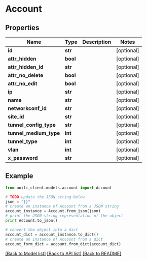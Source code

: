 # Account


## Properties

Name | Type | Description | Notes
------------ | ------------- | ------------- | -------------
**id** | **str** |  | [optional] 
**attr_hidden** | **bool** |  | [optional] 
**attr_hidden_id** | **str** |  | [optional] 
**attr_no_delete** | **bool** |  | [optional] 
**attr_no_edit** | **bool** |  | [optional] 
**ip** | **str** |  | [optional] 
**name** | **str** |  | [optional] 
**networkconf_id** | **str** |  | [optional] 
**site_id** | **str** |  | [optional] 
**tunnel_config_type** | **str** |  | [optional] 
**tunnel_medium_type** | **int** |  | [optional] 
**tunnel_type** | **int** |  | [optional] 
**vlan** | **int** |  | [optional] 
**x_password** | **str** |  | [optional] 

## Example

```python
from unifi_client.models.account import Account

# TODO update the JSON string below
json = "{}"
# create an instance of Account from a JSON string
account_instance = Account.from_json(json)
# print the JSON string representation of the object
print Account.to_json()

# convert the object into a dict
account_dict = account_instance.to_dict()
# create an instance of Account from a dict
account_form_dict = account.from_dict(account_dict)
```
[[Back to Model list]](../README.md#documentation-for-models) [[Back to API list]](../README.md#documentation-for-api-endpoints) [[Back to README]](../README.md)


